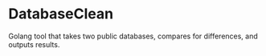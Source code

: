 # DatabaseClean
Golang tool that takes two public databases, compares for differences, and outputs results.
